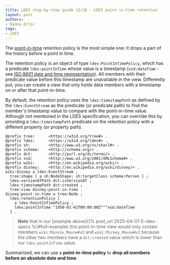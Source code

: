 ```yaml
---
title: LDES step-by-step guide 12/18 - LDES point-in-time retention
layout: post
authors:
- Ranko Orlic
tags:
- LDES
---
```

The [point-in-time](https://semiceu.github.io/LinkedDataEventStreams/#point-in-time) retention policy is the most simple one: it drops a part of the history before a point in time.

The retention policy is an object of type `ldes:PointInTimePolicy`, which has a predicate `ldes:pointInTime` whose value is a timestamp (`xsd:dateTime` - see [ISO 8601 date and time representation](https://en.wikipedia.org/wiki/ISO_8601#Combined_date_and_time_representations)). All members with their predicate value before this timestamp are unavailable in the view. Differently put, you can create a view that only holds data members with a timestamp on or after that point-in-time.

By default, the retention policy uses the `ldes:timestampPath` as defined by the `ldes:EventStream` as the predicate (or predicate path) to find the member's timestamp value to compare with the point-in-time value. Although not mentioned in the LDES specification, you can override this by providing a `ldes:timestampPath` predicate on the retention policy with a different property (or property path).

```
@prefix tree:      <https://w3id.org/tree#> .
@prefix ldes:      <https://w3id.org/ldes#> .
@prefix sh:        <http://www.w3.org/ns/shacl#> .
@prefix schema:    <http://schema.org/> .
@prefix dct:       <http://purl.org/dc/terms/> .
@prefix xsd:       <http://www.w3.org/2001/XMLSchema#> .
@prefix wiki:      <http://en.wikipedia.org/wiki/> .
@prefix disney:    <http://en.wikipedia.org/wiki/disney/> .
wiki:disney a ldes:EventStream ;
  tree:shape [ a sh:NodeShape; sh:targetClass schema:Person ] ;
  ldes:versionOfPath dct:isVersionOf ;
  ldes:timestampPath dct:created ;
  tree:view disney:point-in-time .
disney:point-in-time a tree:Node ;
  ldes:retentionPolicy [
    a ldes:PointInTimePolicy ;
    ldes:pointInTime "1950-01-01T00:00:00Z"^^xsd:dateTime 
  ] .
```

> **Note** that in our [example above]({% post_url 2025-04-01-E-ldes-specs %}#full-example) this point-in-time view would only contain members `wiki:Minnie_Mouse#v2` and `wiki:Mickey_Mouse#v2` because the other two members have a `dct:created` value which is lower than our `ldes:pointInTime` value.

Summarized, we can use a **point-in-time policy** to **drop all members before an absolute date and time**.
